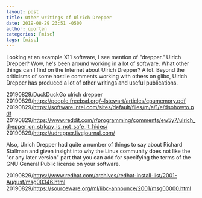 ```yaml
---
layout: post
title: Other writings of Ulrich Drepper
date: 2019-08-29 23:51 -0500
author: quorten
categories: [misc]
tags: [misc]
---
```


Looking at an example X11 software, I see mention of "drepper."
Ulrich Drepper?  Wow, he's been around working in a lot of software.
What other things can I find on the Internet about Ulrich Drepper?  A
lot.  Beyond the criticisms of some hostile comments working with
others on glibc, Ulrich Drepper has produced a lot of other writings
and useful publications.

20190829/DuckDuckGo ulrich drepper  
20190829/https://people.freebsd.org/~lstewart/articles/cpumemory.pdf  
20190829/https://software.intel.com/sites/default/files/m/a/1/e/dsohowto.pdf  
20190829/https://www.reddit.com/r/programming/comments/ew5y7/ulrich_drepper_on_strlcpy_is_not_safe_it_hides/  
20190829/https://udrepper.livejournal.com/

Also, Ulrich Drepper had quite a number of things to say about Richard
Stallman and given insight into why the Linux community does not like
the "or any later version" part that you can add for specifying the
terms of the GNU General Public license on your software.

20190829/https://www.redhat.com/archives/redhat-install-list/2001-August/msg00346.html  
20190829/https://sourceware.org/ml/libc-announce/2001/msg00000.html
